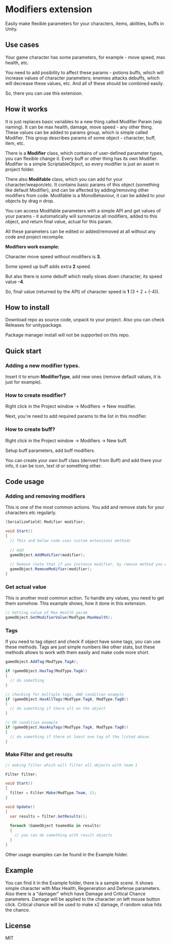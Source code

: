 # Modifiers extension
Easily make flexible parameters for your characters, items, abilities, buffs in Unity.

## Use cases
Your game character has some parameters, for example - move speed, max health, etc.

You need to add posibility to affect these params - potions buffs, which will increase values of character parameters; enemies attacks debuffs, which will decrease these values, etc. And all of these should be combined easily.

So, there you can use this extension. 

## How it works
It is just replaces basic variables to a new thing called Modifier Param (wip naming). It can be max health, damage, move speed - any other thing. These values can be added to params group, which is simple called Modifier. This group describes params of some object - character, buff, item, etc.

There is a **Modifier** class, which contains of user-defined parameter types, you can flexible change it. Every buff or other thing has its own Modifier. Modifier is a simple ScriptableObject, so every modifier is just an asset in project folder.

There also **Modifable** class, which you can add for your character/weapon/etc. It contains basic params of this object (something like default Modifier), and can be affected by adding/removing other modifiers from code. Modifable is a MonoBehaviour, it can be added to your objects by drag n drop.

You can access Modifable parameters with a simple API and get values of your params - it automatically will summarize all modifiers, added to this object, and return final value, actual for this param.

All these parameters can be edited or added/removed at all without any code and project recompile. 

**Modifiers work example:**

Character move speed without modifiers is **3**.

Some speed up buff adds extra **2** speed.

But also there is some debuff which really slows down character, its speed value **-4**.

So, final value (returned by the API) of character speed is **1** (3 + 2 + (-4)).

## How to install
Download repo as source code, unpack to your project. Also you can check Releases for unitypackage.

Package manager install will not be supported on this repo.

## Quick start

### Adding a new modifier types.
Insert it to enum **ModifierType**, add new ones (remove default values, it is just for example).

### How to create modifier?
Right click in the Project window -> Modifiers -> New modifier.

Next, you're need to add required params to the list in this modifier.

### How to create buff?
Right click in the Project window -> Modifiers -> New buff.

Setup buff parameters, add buff modifiers.

You can create your own buff class (derived from Buff) and add there your info, it can be icon, text id or something other.
## Code usage
### Adding and removing modifiers
This is one of the most common actions. You add and remove stats for your characters etc regularly.
```cs 
[SerializeField] Modifier modifier;

void Start() 
{
  // This and below code uses custom extensions methods
    
  // Add
  gameObject.AddModifier(modifier);
    
  // Remove (note that if you instance modifier, by remove method you will be able to remove only modifiers, same to instance, not the original one).
  gameObject.RemoveModifier(modifier);
}
```

### Get actual value
This is another most common action. To handle any values, you need to get them somehow. This example shows, how it done in this extension.
```cs
// Getting value of Max Health param
gameObject.GetModifierValue(ModType.MaxHealth);
```

### Tags
If you need to tag object and check if object have some tags, you can use these methods.
Tags are just simple numbers like other stats, but these methods allows to work with them easily and make code more short.

```cs
gameObject.AddTag(ModType.TagA);

if (gameObject.HasTag(ModType.TagA))
{
  // do something
}

// checking for multiple tags, AND condition example
if (gameObject.HasAllTags(ModType.TagA, ModType.TagB))
{
  // do something if there all on the object
}

// OR condition example
if (gameObject.HasAnyTags(ModType.TagA, ModType.TagB))
{
  // do something if there at least one tag of the listed above.
}
```


### Make Filter and get results
```cs
// making filter which will filter all objects with team 1

Filter filter;

void Start() 
{
  filter = Filter.Make(ModType.Team, 1);
}

void Update() 
{
  var results = filter.GetResults();
  
  foreach (GameObject teamedGo in results)
  {
    // you can do something with result objects
  }
}
```

Other usage examples can be found in the Example folder.

## Example
You can find it in the Example folder, there is a sample scene.
It shows simple character with Max Health, Regeneration and Defense parameters.
Also there is a "damager" which have Damage and Critical Chance parameters. Damage will be applied to the character on left mouse button click. Critical chance will be used to make x2 damage, if random value hits the chance.

## License
MIT
